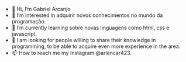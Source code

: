 - 👋 Hi, I’m Gabriel Arcanjo
- 👀 I’m interested in adquirir novos conhecimentos no mundo da programação.
- 🌱 I’m currently learning sobre novas linguagens como html, css e javascript.
- 💞️ I am looking for people willing to share their knowledge in programming, to be able to acquire even more experience in the area.
- 📫 How to reach me my Instagram @arlencar423.

<!---
Arcanjo423/Arcanjo423 is a ✨ special ✨ repository because its `README.md` (this file) appears on your GitHub profile.
You can click the Preview link to take a look at your changes.
--->
